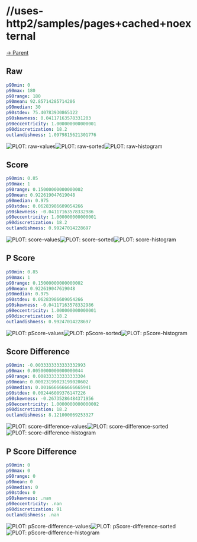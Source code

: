 
# //uses-http2/samples/pages+cached+noexternal

[→ Parent](../..)


## Raw


```yaml
p90min: 0
p90max: 180
p90range: 180
p90mean: 92.85714285714286
p90median: 30
p90stdev: 75.40783930865122
p90skewness: 0.04117163578331203
p90eccentricity: 1.000000000000001
p90discretization: 18.2
outlandishness: 1.0979815621301776

```

![PLOT: raw-values](./raw/values.svg)![PLOT: raw-sorted](./raw/sorted.svg)![PLOT: raw-histogram](./raw/histogram.svg)
## Score


```yaml
p90min: 0.85
p90max: 1
p90range: 0.15000000000000002
p90mean: 0.922619047619048
p90median: 0.975
p90stdev: 0.06283986609054266
p90skewness: -0.04117163578332986
p90eccentricity: 1.000000000000001
p90discretization: 18.2
outlandishness: 0.99247014228697

```

![PLOT: score-values](./score/values.svg)![PLOT: score-sorted](./score/sorted.svg)![PLOT: score-histogram](./score/histogram.svg)
## P Score


```yaml
p90min: 0.85
p90max: 1
p90range: 0.15000000000000002
p90mean: 0.922619047619048
p90median: 0.975
p90stdev: 0.06283986609054266
p90skewness: -0.04117163578332986
p90eccentricity: 1.000000000000001
p90discretization: 18.2
outlandishness: 0.99247014228697

```

![PLOT: pScore-values](./pScore/values.svg)![PLOT: pScore-sorted](./pScore/sorted.svg)![PLOT: pScore-histogram](./pScore/histogram.svg)
## Score Difference


```yaml
p90min: -0.0033333333333332993
p90max: 0.0050000000000000044
p90range: 0.008333333333333304
p90mean: 0.00023199023199020602
p90median: 0.0016666666666665941
p90stdev: 0.002446089376147226
p90skewness: -0.26735286484371956
p90eccentricity: 1.0000000000000002
p90discretization: 18.2
outlandishness: 8.121000069253327

```

![PLOT: score-difference-values](./score-difference/values.svg)![PLOT: score-difference-sorted](./score-difference/sorted.svg)![PLOT: score-difference-histogram](./score-difference/histogram.svg)
## P Score Difference


```yaml
p90min: 0
p90max: 0
p90range: 0
p90mean: 0
p90median: 0
p90stdev: 0
p90skewness: .nan
p90eccentricity: .nan
p90discretization: 91
outlandishness: .nan

```

![PLOT: pScore-difference-values](./pScore-difference/values.svg)![PLOT: pScore-difference-sorted](./pScore-difference/sorted.svg)![PLOT: pScore-difference-histogram](./pScore-difference/histogram.svg)